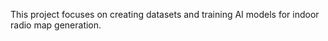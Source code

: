 This project focuses on creating datasets and training AI models for indoor radio map generation.


